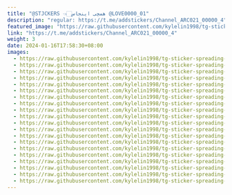 ```yaml
---
title: "@STJCKERS 👈🏻همچی اینجاس @LOVE0000_01"
description: "regular: https://t.me/addstickers/Channel_ARC021_00000_4"
featured_image: "https://raw.githubusercontent.com/kylelin1998/tg-sticker-spreading-worldwide-images/main/img/ec903d71-f5ca-4fb6-b4cb-b9722a2ebba9.jpg"
link: "https://t.me/addstickers/Channel_ARC021_00000_4"
weight: 3
date: 2024-01-16T17:58:30+08:00
images:
  - https://raw.githubusercontent.com/kylelin1998/tg-sticker-spreading-worldwide-images/main/img/ec903d71-f5ca-4fb6-b4cb-b9722a2ebba9.jpg
  - https://raw.githubusercontent.com/kylelin1998/tg-sticker-spreading-worldwide-images/main/img/e4b28938-4fe9-48ec-a2ee-d0c2fa950222.jpg
  - https://raw.githubusercontent.com/kylelin1998/tg-sticker-spreading-worldwide-images/main/img/35f566c9-0d71-4a35-9338-320d7086b75d.jpg
  - https://raw.githubusercontent.com/kylelin1998/tg-sticker-spreading-worldwide-images/main/img/23be4dc7-d648-4c3b-8ecb-bc120f450d92.jpg
  - https://raw.githubusercontent.com/kylelin1998/tg-sticker-spreading-worldwide-images/main/img/35e1b4ac-3f37-4234-98ca-f143fd918005.jpg
  - https://raw.githubusercontent.com/kylelin1998/tg-sticker-spreading-worldwide-images/main/img/514abd6c-0b3f-41f1-a4e4-e1647a2d1744.jpg
  - https://raw.githubusercontent.com/kylelin1998/tg-sticker-spreading-worldwide-images/main/img/8d2af6d4-9a55-404f-89d1-4ee08454c9ba.jpg
  - https://raw.githubusercontent.com/kylelin1998/tg-sticker-spreading-worldwide-images/main/img/6bb3a166-5d92-4757-9ba3-25273abcafe7.jpg
  - https://raw.githubusercontent.com/kylelin1998/tg-sticker-spreading-worldwide-images/main/img/592ba137-e8f3-49be-8182-b22e002861f0.jpg
  - https://raw.githubusercontent.com/kylelin1998/tg-sticker-spreading-worldwide-images/main/img/e96f2ac1-3b29-4d61-a82b-d2c482b93aa6.jpg
  - https://raw.githubusercontent.com/kylelin1998/tg-sticker-spreading-worldwide-images/main/img/df781872-c2d5-44d7-8766-c0822768bedc.jpg
  - https://raw.githubusercontent.com/kylelin1998/tg-sticker-spreading-worldwide-images/main/img/18797996-9d1c-4b19-9830-d5c7dad3c971.jpg
  - https://raw.githubusercontent.com/kylelin1998/tg-sticker-spreading-worldwide-images/main/img/56afbc8e-f66a-4a62-86eb-4de71fabf9bf.jpg
  - https://raw.githubusercontent.com/kylelin1998/tg-sticker-spreading-worldwide-images/main/img/b221b86b-be71-458d-ba8e-8b867ce4c2ea.jpg
  - https://raw.githubusercontent.com/kylelin1998/tg-sticker-spreading-worldwide-images/main/img/60da04a3-3b93-4d44-a500-1ef964228f50.jpg
  - https://raw.githubusercontent.com/kylelin1998/tg-sticker-spreading-worldwide-images/main/img/73c623ee-1ae9-482f-82cb-5cba09e38ad6.jpg
  - https://raw.githubusercontent.com/kylelin1998/tg-sticker-spreading-worldwide-images/main/img/5529447f-d386-4bc4-a661-5abbfa941367.jpg
  - https://raw.githubusercontent.com/kylelin1998/tg-sticker-spreading-worldwide-images/main/img/69291e09-ffc6-43d2-a9ba-a78693d7f183.jpg
  - https://raw.githubusercontent.com/kylelin1998/tg-sticker-spreading-worldwide-images/main/img/3df7edd7-6787-41ac-ab3f-fceb8acaaa86.jpg
  - https://raw.githubusercontent.com/kylelin1998/tg-sticker-spreading-worldwide-images/main/img/015f1ea5-47c2-4e3f-808b-26e8fb782c81.jpg
---
```

